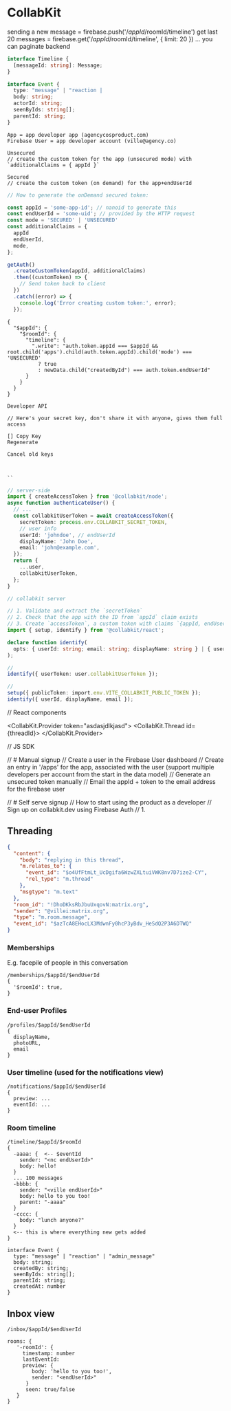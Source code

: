 # CollabKit

sending a new message = firebase.push('/$appId/$roomId/timeline')
get last 20 messages = firebase.get('/$appId/$roomId/timeline', { limit: 20 })
... you can paginate backend

```ts
interface Timeline {
  [messageId: string]: Message;
}

interface Event {
  type: "message" | "reaction |
  body: string;
  actorId: string;
  seenByIds: string[];
  parentId: string;
}
```

```
App = app developer app (agencycosproduct.com)
Firebase User = app developer account (ville@agency.co)

Unsecured
// create the custom token for the app (unsecured mode) with `additionalClaims = { appId }`

Secured
// create the custom token (on demand) for the app+endUserId

```

```ts
// How to generate the onDemand secured token:

const appId = 'some-app-id'; // nanoid to generate this
const endUserId = 'some-uid'; // provided by the HTTP request
const mode = 'SECURED' | 'UNSECURED'
const additionalClaims = {
  appId
  endUserId,
  mode,
};

getAuth()
  .createCustomToken(appId, additionalClaims)
  .then((customToken) => {
    // Send token back to client
  })
  .catch((error) => {
    console.log('Error creating custom token:', error);
  });
```

```jsonc
{
  "$appId": {
    "$roomId": {
      "timeline": {
        ".write": "auth.token.appId === $appId && root.child('apps').child(auth.token.appId).child('mode') === 'UNSECURED'
          ? true
          : newData.child("createdById") === auth.token.endUserId"
      }
    }
  }
}
```

```
Developer API

// Here's your secret key, don't share it with anyone, gives them full access

[] Copy Key
Regenerate

Cancel old keys



``
```

```ts
// server-side
import { createAccessToken } from '@collabkit/node';
async function authenticateUser() {
  // ...
  const collabkitUserToken = await createAccessToken({
    secretToken: process.env.COLLABKIT_SECRET_TOKEN,
    // user info
    userId: 'johndoe', // endUserId
    displayName: 'John Doe',
    email: 'john@example.com',
  });
  return {
    ...user,
    collabkitUserToken,
  };
}

// collabkit server

// 1. Validate and extract the `secretToken`
// 2. Check that the app with the ID from `appId` claim exists
// 3. Create `accessToken`, a custom token with claims `{appId, endUserId}`, respond with status 201 CREATED
import { setup, identify } from '@collabkit/react';

declare function identify(
  opts: { userId: string; email: string; displayName: string } | { userToken: string }
);

//
identify({ userToken: user.collabkitUserToken });

//
setup({ publicToken: import.env.VITE_COLLABKIT_PUBLIC_TOKEN });
identify({ userId, displayName, email });
```

// React components

<CollabKit.Provider token="asdasjdlkjasd">
<CollabKit.Thread id={threadId}>
</CollabKit.Provider>

// JS SDK

// # Manual signup
// Create a user in the Firebase User dashboard
// Create an entry in '/apps' for the app, associated with the user (support multiple developers per account from the start in the data model)
// Generate an unsecured token manually
// Email the appId + token to the email address for the firebase user

// # Self serve signup
// How to start using the product as a developer
// Sign up on collabkit.dev using Firebase Auth
// 1.

## Threading

```json
{
  "content": {
    "body": "replying in this thread",
    "m.relates_to": {
      "event_id": "$o4UfFtmLt_UcDgifa6WzwZXLtuiVWK8nv7D7ize2-CY",
      "rel_type": "m.thread"
    },
    "msgtype": "m.text"
  },
  "room_id": "!DhoDKksRbJbuUxqovN:matrix.org",
  "sender": "@villei:matrix.org",
  "type": "m.room.message",
  "event_id": "$azTcA8EHocLX3MdwnFy0hcP3yBdv_HeSdQ2P3A6DTWQ"
}
```

### Memberships

E.g. facepile of people in this conversation

```
/memberships/$appId/$endUserId
{
  '$roomId': true,
}

```

### End-user Profiles

```
/profiles/$appId/$endUserId
{
  displayName,
  photoURL,
  email
}
```

### User timeline (used for the notifications view)

```
/notifications/$appId/$endUserId
{
  preview: ...
  eventId: ...
}
```

### Room timeline

```
/timeline/$appId/$roomId
{
  -aaaa: {  <-- $eventId
    sender: "<nc endUserId>"
    body: hello!
  }
  ... 100 messages
  -bbbb: {
    sender: "<ville endUserId>"
    body: hello to you too!
    parent: "-aaaa"
  }
  -cccc: {
    body: "lunch anyone?"
  }
  <-- this is where everything new gets added
}

interface Event {
  type: "message" | "reaction" | "admin_message"
  body: string;
  createdBy: string;
  seenByIds: string[];
  parentId: string;
  createdAt: number
}
```

## Inbox view

```
/inbox/$appId/$endUserId

rooms: {
   '-roomId': {
     timestamp: number
     lastEventId:
     preview: {
        body: 'hello to you too!',
        sender: "<endUserId>"
      }
      seen: true/false
   }
}

```
